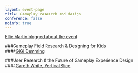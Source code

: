 ```yaml
---
layout: event-page
title: Gameplay research and design
conference: false
noinfo: true
---
```


[Ellie Martin blogged about the event](http://www.martiandaze.net/blog/2009/9/10/back-out-there-ux-brighton.html "")

###Gameplay Field Research & Designing for Kids		
####[GiGi Demming](http://twitter.com/GiGi_D)

###User Research &amp; the Future of Gameplay Experience Design		
####[Gareth White, Vertical Slice](http://twitter.com/GarethRWhite)	



